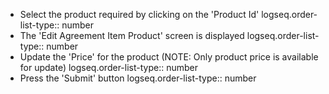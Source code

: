 - Select the product required by clicking on the 'Product Id'
  logseq.order-list-type:: number
- The 'Edit Agreement Item Product' screen is displayed
  logseq.order-list-type:: number
- Update the 'Price' for the product (NOTE: Only product price is available for update)
  logseq.order-list-type:: number
- Press the 'Submit' button
  logseq.order-list-type:: number
